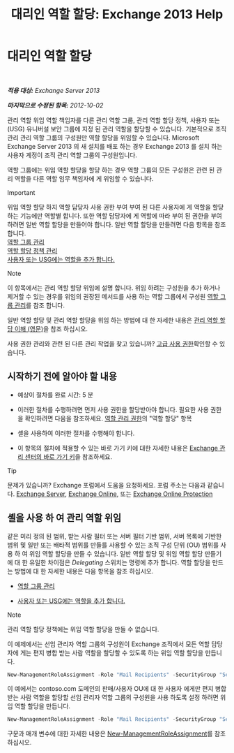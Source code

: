 ﻿---
title: '대리인 역할 할당: Exchange 2013 Help'
TOCTitle: 대리인 역할 할당
ms:assetid: ed2d00d9-90c9-49dc-ab8a-cd791569aeed
ms:mtpsurl: https://technet.microsoft.com/ko-kr/library/Dd351237(v=EXCHG.150)
ms:contentKeyID: 50484480
ms.date: 05/22/2018
mtps_version: v=EXCHG.150
ms.translationtype: MT
---

# 대리인 역할 할당

 

_**적용 대상:** Exchange Server 2013_

_**마지막으로 수정된 항목:** 2012-10-02_

관리 역할 위임 역할 책임자를 다른 관리 역할 그룹, 관리 역할 할당 정책, 사용자 또는 (USG) 유니버설 보안 그룹에 지정 된 관리 역할을 할당할 수 있습니다. 기본적으로 조직 관리 관리 역할 그룹의 구성원만 역할 할당을 위임할 수 있습니다. Microsoft Exchange Server 2013 의 새 설치를 배포 하는 경우 Exchange 2013 를 설치 하는 사용자 계정이 조직 관리 역할 그룹의 구성원입니다.

역할 그룹에는 위임 역할 할당을 할당 하는 경우 역할 그룹의 모든 구성원은 관련 된 관리 역할을 다른 역할 임무 책임자에 게 위임할 수 있습니다.


> [!IMPORTANT]
> 위임 역할 할당 하지 역할 담당자 사용 권한 부여 부여 된 다른 사용자에 게 역할을 할당 하는 기능에만 역할별 합니다. 또한 역할 담당자에 게 역할에 따라 부여 된 권한을 부여 하려면 일반 역할 할당을 만들어야 합니다. 일반 역할 할당을 만들려면 다음 항목을 참조 합니다.<BR><A href="manage-role-groups-exchange-2013-help.md">역할 그룹 관리</A><BR><A href="manage-role-assignment-policies-exchange-2013-help.md">역할 할당 정책 관리</A><BR><A href="add-a-role-to-a-user-or-usg-exchange-2013-help.md">사용자 또는 USG에는 역할을 추가 합니다.</A>




> [!NOTE]
> 이 항목에서는 관리 역할 할당 위임에 설명 합니다. 위임 하려는 구성원을 추가 하거나 제거할 수 있는 경우를 위임의 권장된 메서드를 사용 하는 역할 그룹에서 구성원 <A href="manage-role-groups-exchange-2013-help.md">역할 그룹 관리</A>를 참조 합니다.



일반 역할 할당 및 관리 역할 할당을 위임 하는 방법에 대 한 자세한 내용은 [관리 역할 할당 이해 (영문)](understanding-management-role-assignments-exchange-2013-help.md)을 참조 하십시오.

사용 권한 관리와 관련 된 다른 관리 작업을 찾고 있습니까? [고급 사용 권한](advanced-permissions-exchange-2013-help.md)확인할 수 있습니다.

## 시작하기 전에 알아야 할 내용

  - 예상이 절차를 완료 시간: 5 분

  - 이러한 절차를 수행하려면 먼저 사용 권한을 할당받아야 합니다. 필요한 사용 권한을 확인하려면 다음을 참조하세요. [역할 관리 권한](role-management-permissions-exchange-2013-help.md)의 "역할 할당" 항목

  - 셸을 사용하여 이러한 절차를 수행해야 합니다.

  - 이 항목의 절차에 적용할 수 있는 바로 가기 키에 대한 자세한 내용은 [Exchange 관리 센터의 바로 가기 키](keyboard-shortcuts-in-the-exchange-admin-center-exchange-online-protection-help.md)을 참조하세요.


> [!TIP]
> 문제가 있습니까? Exchange 포럼에서 도움을 요청하세요. 포럼 주소는 다음과 같습니다. <A href="https://go.microsoft.com/fwlink/p/?linkid=60612">Exchange Server</A>, <A href="https://go.microsoft.com/fwlink/p/?linkid=267542">Exchange Online</A>, 또는 <A href="https://go.microsoft.com/fwlink/p/?linkid=285351">Exchange Online Protection</A>



## 셸을 사용 하 여 관리 역할 위임

같은 미리 정의 된 범위, 받는 사람 필터 또는 서버 필터 기반 범위, 서버 목록에 기반한 범위 및 일반 또는 배타적 범위를 만들를 사용할 수 있는 조직 구성 단위 (OU) 범위를 사용 하 여 위임 역할 할당을 만들 수 있습니다. 일반 역할 할당 및 위임 역할 할당 만들기에 대 한 유일한 차이점은 *Delegating* 스위치는 명령에 추가 합니다. 역할 할당을 만드는 방법에 대 한 자세한 내용은 다음 항목을 참조 하십시오.

  - [역할 그룹 관리](manage-role-groups-exchange-2013-help.md)

  - [사용자 또는 USG에는 역할을 추가 합니다.](add-a-role-to-a-user-or-usg-exchange-2013-help.md)


> [!NOTE]
> 관리 역할 할당 정책에는 위임 역할 할당을 만들 수 없습니다.



이 예제에서는 선임 관리자 역할 그룹의 구성원이 Exchange 조직에서 모든 역할 담당자에 게는 편지 병합 받는 사람 역할을 할당할 수 있도록 하는 위임 역할 할당을 만듭니다.

  ```powershell
  New-ManagementRoleAssignment -Role "Mail Recipients" -SecurityGroup "Senior Admins" -Name "Mail Recipients_Senior Admin - Delegate" -Delegating
  ```

이 예에서는 contoso.com 도메인의 판매/사용자 OU에 대 한 사용자 에게만 편지 병합 받는 사람 역할을 할당할 선임 관리자 역할 그룹의 구성원을 사용 하도록 설정 하려면 위임 역할 할당을 만듭니다.

  ```powershell
  New-ManagementRoleAssignment -Role "Mail Recipients" -SecurityGroup "Senior Admins" -Name "Mail Recipients_Senior Admins - Delegate" -RecipientOrganizationalUnitScope contoso.com/sales/users -Delegating
  ```

구문과 매개 변수에 대한 자세한 내용은 [New-ManagementRoleAssignment](https://technet.microsoft.com/ko-kr/library/dd335193\(v=exchg.150\))를 참조하십시오.

